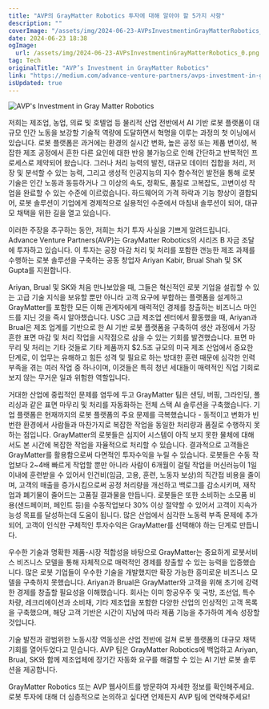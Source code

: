 ```yaml
---
title: "AVP의 GrayMatter Robotics 투자에 대해 알아야 할 5가지 사항"
description: ""
coverImage: "/assets/img/2024-06-23-AVPsInvestmentinGrayMatterRobotics_0.png"
date: 2024-06-23 18:38
ogImage:
  url: /assets/img/2024-06-23-AVPsInvestmentinGrayMatterRobotics_0.png
tag: Tech
originalTitle: "AVP’s Investment in GrayMatter Robotics"
link: "https://medium.com/advance-venture-partners/avps-investment-in-graymatter-robotics-f571bb9e502e"
isUpdated: true
---
```


![AVP's Investment in Gray Matter Robotics](/assets/img/2024-06-23-AVPsInvestmentinGrayMatterRobotics_0.png)

저희는 제조업, 농업, 의료 및 호텔업 등 물리적 산업 전반에서 AI 기반 로봇 플랫폼이 대규모 인간 노동을 보강할 기술적 역량에 도달하면서 혁명을 이루는 과정의 첫 이닝에서 있습니다. 로봇 플랫폼은 과거에는 환경의 실시간 변화, 높은 공정 또는 제품 변이성, 복잡한 제조 공정에서 흔한 다른 요인에 대한 반응 불가능으로 인해 간단하고 반복적인 프로세스로 제약되어 왔습니다. 그러나 처리 능력의 발전, 대규모 데이터 집합을 처리, 저장 및 분석할 수 있는 능력, 그리고 생성적 인공지능의 지수 함수적인 발전을 통해 로봇 기술은 인간 노동과 동등하거나 그 이상의 속도, 정확도, 품질로 고복잡도, 고변이성 작업을 완료할 수 있는 수준에 이르렀습니다. 하드웨어의 가격 하락과 기능 향상이 결합되어, 로봇 솔루션이 기업에게 경제적으로 실용적인 수준에서 마침내 솔루션이 되어, 대규모 채택을 위한 길을 열고 있습니다.

이러한 주장을 추구하는 동안, 저희는 차기 투자 사실을 기쁘게 알려드립니다. Advance Venture Partners(AVP)는 GrayMatter Robotics의 시리즈 B 자금 조달에 투자하고 있습니다. 이 투자는 공장 마감 처리 및 처리를 포함한 갠능한 제조 과제를 수행하는 로봇 솔루션을 구축하는 공동 창업자 Ariyan Kabir, Brual Shah 및 SK Gupta를 지원합니다.

Ariyan, Brual 및 SK와 처음 만나보았을 때, 그들은 혁신적인 로봇 기업을 설립할 수 있는 고급 기술 지식을 보유할 뿐만 아니라 고객 요구에 부합하는 플랫폼을 설계하고 GrayMatter를 포함한 모든 이해 관계자에게 매력적인 경제를 창출하는 비즈니스 마인드를 지닌 것을 즉시 알아챘습니다. USC 고급 제조업 센터에서 활동했을 때, Ariyan과 Brual은 제조 업계를 기반으로 한 AI 기반 로봇 플랫폼을 구축하여 생산 과정에서 가장 흔한 표면 마감 및 처리 작업을 시작점으로 삼을 수 있는 기회를 발견했습니다. 표면 마무리 및 처리는 기타 것들로 기타 제품까지 $2.5조 규모의 미국 제조 산업에서 중요한 단계로, 이 업무는 유해하고 힘든 성격 및 필요로 하는 방대한 훈련 때문에 심각한 인력 부족을 겪는 여러 작업 중 하나이며, 이것들은 특히 청년 세대들이 매력적인 직업 기회로 보지 않는 무거운 일과 위험한 역할입니다.

<div class="content-ad"></div>

거대한 산업에 중립적인 문제를 염두에 두고 GrayMatter 팀은 샌딩, 버핑, 그라인딩, 폴리싱과 같은 표면 마무리 및 처리를 자동화하는 전체 스택 AI 솔루션을 구축했습니다. 기업 플랫폼은 현재까지의 로봇 플랫폼의 주요 문제를 극복했습니다 - 동적이고 변화가 빈번한 환경에서 사람들과 마찬가지로 복잡한 작업을 동일한 처리량과 품질로 수행하지 못하는 점입니다. GrayMatter의 로봇들은 심지어 시스템이 아직 보지 못한 물체에 대해서도 본 시간에 복잡한 작업을 자율적으로 처리할 수 있습니다. 결과적으로 고객들은 GrayMatter를 활용함으로써 다면적인 투자수익을 누릴 수 있습니다. 로봇들은 수동 작업보다 2~4배 빠르게 작업할 뿐만 아니라 사람이 6개월이 걸릴 작업을 머신러능이 1일 이내에 훈련받을 수 있어서 인건비(임금, 고용, 훈련, 노동자 보상)의 직간접 비용을 줄이며, 고객의 매출을 증가시킴으로써 공정 처리량을 개선하고 백로그를 감소시키며, 재작업과 폐기물이 줄어드는 고품질 결과물을 만듭니다. 로봇들은 또한 소비하는 소모품 비용(샌드페이퍼, 페인트 등)을 수동작업보다 30% 이상 절약할 수 있어서 고객이 지속가능성 목표를 달성하는데 도움이 됩니다. 많은 산업에서 심각한 노동력 부족 문제에 추가되어, 고객이 인식한 구체적인 투자수익은 GrayMatter를 선택해야 하는 단계로 만듭니다.

우수한 기술과 명확한 제품-시장 적합성을 바탕으로 GrayMatter는 중요하게 로봇서비스 비즈니스 모델을 통해 자체적으로 매력적인 경제를 창출할 수 있는 능력을 입증했습니다. 많은 로봇 기업들이 우수한 기술을 개발했지만 확장 가능한 흥미로운 비즈니스 모델을 구축하지 못했습니다. Ariyan과 Brual은 GrayMatter와 고객을 위해 초기에 강력한 경제를 창출할 필요성을 이해했습니다. 회사는 이미 항공우주 및 국방, 조선업, 특수 차량, 레크리에이션과 소비재, 기타 제조업을 포함한 다양한 산업의 인상적인 고객 목록을 구축했으며, 해당 고객 기반은 시간이 지남에 따라 제품 기능을 추가하여 계속 성장할 것입니다.

기술 발전과 광범위한 노동시장 역동성은 산업 전반에 걸쳐 로봇 플랫폼의 대규모 채택 기회를 열어두었다고 믿습니다. AVP 팀은 GrayMatter Robotics에 백업하고 Ariyan, Brual, SK와 함께 제조업체에 장기간 자동화 요구를 해결할 수 있는 AI 기반 로봇 솔루션을 제공합니다.

GrayMatter Robotics 또는 AVP 웹사이트를 방문하여 자세한 정보를 확인해주세요. 로봇 투자에 대해 더 심층적으로 논의하고 싶다면 언제든지 AVP 팀에 연락해주세요!

